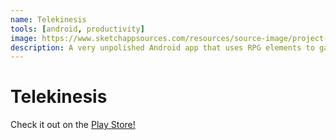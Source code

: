```yaml
---
name: Telekinesis
tools: [android, productivity]
image: https://www.sketchappsources.com/resources/source-image/project-neon-groove-music-ui.png
description: A very unpolished Android app that uses RPG elements to gamify creativity.
---
```


# Telekinesis

Check it out on the [Play Store!](https://play.google.com/store/apps/details?id=com.telekinesis.mobile)